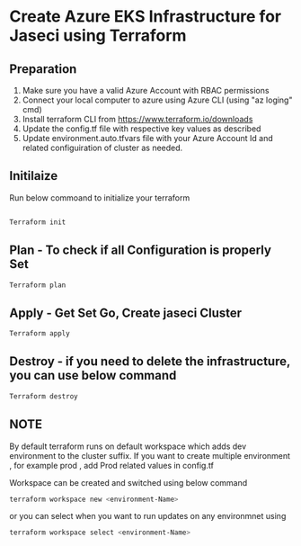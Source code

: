 
# Create Azure EKS Infrastructure for Jaseci using Terraform #

## Preparation #

1) Make sure you have a valid Azure Account with RBAC permissions
2) Connect your local computer to azure using Azure CLI (using "az loging" cmd)
3) Install terraform CLI from https://www.terraform.io/downloads
4) Update the config.tf file with respective key values as described
5) Update environment.auto.tfvars file with your Azure Account Id and related configuiration of cluster as needed.

## Initilaize ##

Run below commoand to initialize your terraform

```bash

Terraform init

```

## Plan - To check if all Configuration is properly Set ##

```bash
Terraform plan
```
## Apply - Get Set Go, Create jaseci Cluster  ##

```bash
Terraform apply
```

## Destroy - if you need to delete the infrastructure, you can use below command  ##

```bash
Terraform destroy
```

## NOTE  ##

By default terraform runs on default workspace which adds dev environment to the cluster suffix. If you want to create multiple environment , for example prod , add Prod related values in config.tf

Workspace can be created and switched using below command

```bash
terraform workspace new <environment-Name>
```

or you can select when you want to run updates on any environmnet using 

```bash
terraform workspace select <environment-Name>
```
